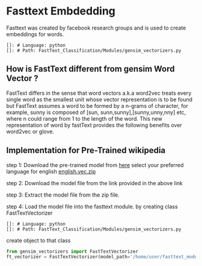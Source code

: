 # Fasttext Embdedding
 
 Fasttext was created by facebook research groups 
and is used to create embeddings for words.
    
    []: # Language: python
    []: # Path: FastText_Classification/Modules/gensim_vectorizers.py


## How is FastText different from gensim Word Vector ?

FastText differs in the sense that word vectors a.k.a word2vec treats every single word as the smallest unit whose vector representation is to be found but FastText assumes a word to be formed by a n-grams of character, for example, sunny is composed of [sun, sunn,sunny],[sunny,unny,nny]  etc, where n could range from 1 to the length of the word. This new representation of word by fastText provides the following benefits over word2vec or glove.

## Implementation for Pre-Trained wikipedia 

step 1: Download the pre-trained model from [here](https://fasttext.cc/docs/en/pretrained-vectors.html)
 select your preferred language
 for english [english.vec.zip](https://fasttext.cc/docs/en/english-vectors.html)
    
step 2: Download the model file from the link provided in the above link  

step 3: Extract the model file from the zip file.

step 4: Load the model file into the fasttext module.
 by creating class FastTextVectorizer
    
    []: # Language: python
    []: # Path: FastText_Classification/Modules/gensim_vectorizers.py

create object to that class

```python
from gensim_vectorizers import FastTextVectorizer
ft_vectorizer = FastTextVectorizer(model_path='/home/user/fasttext_model/wiki.en.bin')
```
    
